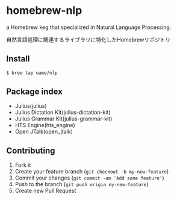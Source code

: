 # homebrew-nlp

a Homebrew keg that specialized in Natural Language Processing.

自然言語処理に関連するライブラリに特化したHomebrewリポジトリ

## Install
```bash
$ brew tap oame/nlp
```

## Package index
- Julius(julius)
- Julius Dictation Kit(julius-dictation-kit)
- Julius Grammar Kit(julius-grammar-kit)
- HTS Engine(hts_engine)
- Open JTalk(open_jtalk)

## Contributing

1. Fork it
2. Create your feature branch (`git checkout -b my-new-feature`)
3. Commit your changes (`git commit -am 'Add some feature'`)
4. Push to the branch (`git push origin my-new-feature`)
5. Create new Pull Request
